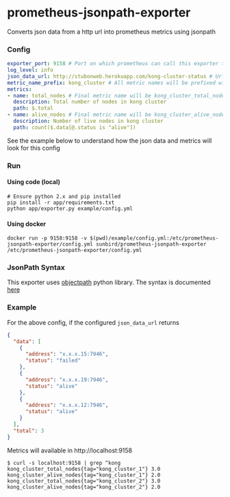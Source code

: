 # prometheus-jsonpath-exporter

Converts json data from a http url into prometheus metrics using jsonpath


### Config

```yml
exporter_port: 9158 # Port on which prometheus can call this exporter to get metrics
log_level: info
json_data_url: http://stubonweb.herokuapp.com/kong-cluster-status # Url to get json data used for fetching metric values
metric_name_prefix: kong_cluster # All metric names will be prefixed with this value
metrics:
- name: total_nodes # Final metric name will be kong_cluster_total_nodes
  description: Total number of nodes in kong cluster
  path: $.total
- name: alive_nodes # Final metric name will be kong_cluster_alive_nodes
  description: Number of live nodes in kong cluster
  path: count($.data[@.status is "alive"])
```

See the example below to understand how the json data and metrics will look for this config

### Run

#### Using code (local)

```
# Ensure python 2.x and pip installed
pip install -r app/requirements.txt
python app/exporter.py example/config.yml
```

#### Using docker

```
docker run -p 9158:9158 -v $(pwd)/example/config.yml:/etc/prometheus-jsonpath-exporter/config.yml sunbird/prometheus-jsonpath-exporter /etc/prometheus-jsonpath-exporter/config.yml
```

### JsonPath Syntax

This exporter uses [objectpath](http://objectpath.org) python library. The syntax is documented [here](http://objectpath.org/reference.html)

### Example

For the above config, if the configured `json_data_url` returns

```json
{
  "data": [
    {
      "address": "x.x.x.15:7946",
      "status": "failed"
    },
    {
      "address": "x.x.x.19:7946",
      "status": "alive"
    },
    {
      "address": "x.x.x.12:7946",
      "status": "alive"
    }
  ],
  "total": 3
}
```

Metrics will available in http://localhost:9158



```
$ curl -s localhost:9158 | grep ^kong
kong_cluster_total_nodes{tag="kong_cluster_1"} 3.0
kong_cluster_alive_nodes{tag="kong_cluster_1"} 2.0
kong_cluster_total_nodes{tag="kong_cluster_2"} 3.0
kong_cluster_alive_nodes{tag="kong_cluster_2"} 2.0
```

